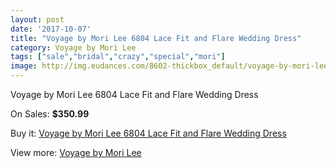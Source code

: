 ```yaml
---
layout: post
date: '2017-10-07'
title: "Voyage by Mori Lee 6804 Lace Fit and Flare Wedding Dress"
category: Voyage by Mori Lee
tags: ["sale","bridal","crazy","special","mori"]
image: http://img.eudances.com/8602-thickbox_default/voyage-by-mori-lee-6804-lace-fit-and-flare-wedding-dress.jpg
---
```

Voyage by Mori Lee 6804 Lace Fit and Flare Wedding Dress

On Sales: **$350.99**
<a href="https://www.eudances.com/en/voyage-by-mori-lee/2918-voyage-by-mori-lee-6804-lace-fit-and-flare-wedding-dress.html"><amp-img layout="responsive" width="600" height="600" src="//img.eudances.com/8602-thickbox_default/voyage-by-mori-lee-6804-lace-fit-and-flare-wedding-dress.jpg" alt="Voyage by Mori Lee 6804 Lace Fit and Flare Wedding Dress 0" /></a>
<a href="https://www.eudances.com/en/voyage-by-mori-lee/2918-voyage-by-mori-lee-6804-lace-fit-and-flare-wedding-dress.html"><amp-img layout="responsive" width="600" height="600" src="//img.eudances.com/8605-thickbox_default/voyage-by-mori-lee-6804-lace-fit-and-flare-wedding-dress.jpg" alt="Voyage by Mori Lee 6804 Lace Fit and Flare Wedding Dress 1" /></a>
<a href="https://www.eudances.com/en/voyage-by-mori-lee/2918-voyage-by-mori-lee-6804-lace-fit-and-flare-wedding-dress.html"><amp-img layout="responsive" width="600" height="600" src="//img.eudances.com/8604-thickbox_default/voyage-by-mori-lee-6804-lace-fit-and-flare-wedding-dress.jpg" alt="Voyage by Mori Lee 6804 Lace Fit and Flare Wedding Dress 2" /></a>
<a href="https://www.eudances.com/en/voyage-by-mori-lee/2918-voyage-by-mori-lee-6804-lace-fit-and-flare-wedding-dress.html"><amp-img layout="responsive" width="600" height="600" src="//img.eudances.com/8603-thickbox_default/voyage-by-mori-lee-6804-lace-fit-and-flare-wedding-dress.jpg" alt="Voyage by Mori Lee 6804 Lace Fit and Flare Wedding Dress 3" /></a>

Buy it: [Voyage by Mori Lee 6804 Lace Fit and Flare Wedding Dress](https://www.eudances.com/en/voyage-by-mori-lee/2918-voyage-by-mori-lee-6804-lace-fit-and-flare-wedding-dress.html "Voyage by Mori Lee 6804 Lace Fit and Flare Wedding Dress")

View more: [Voyage by Mori Lee](https://www.eudances.com/en/47-voyage-by-mori-lee "Voyage by Mori Lee")